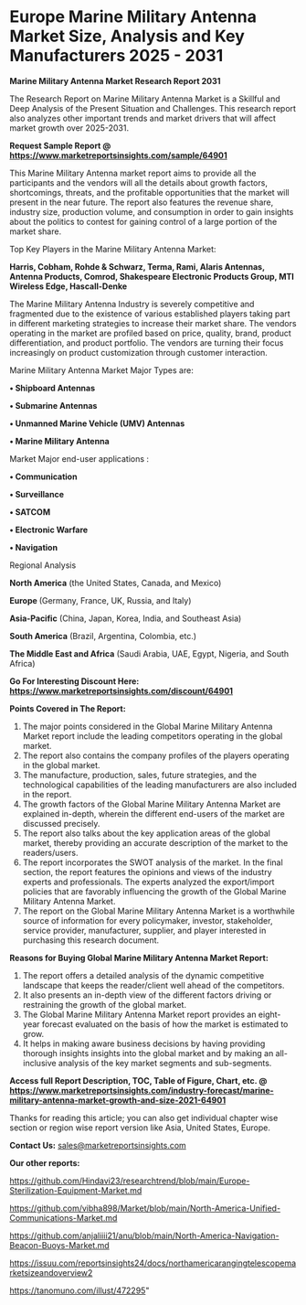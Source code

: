 # Europe Marine Military Antenna Market Size, Analysis and Key Manufacturers 2025 - 2031

<strong>Marine Military Antenna Market Research Report 2031</strong>

The Research Report on Marine Military Antenna Market is a Skillful and Deep Analysis of the Present Situation and Challenges. This research report also analyzes other important trends and market drivers that will affect market growth over 2025-2031.

<strong>Request Sample Report @ <a href=https://www.marketreportsinsights.com/sample/64901>https://www.marketreportsinsights.com/sample/64901</a></strong>

This Marine Military Antenna market report aims to provide all the participants and the vendors will all the details about growth factors, shortcomings, threats, and the profitable opportunities that the market will present in the near future. The report also features the revenue share, industry size, production volume, and consumption in order to gain insights about the politics to contest for gaining control of a large portion of the market share.

Top Key Players in the Marine Military Antenna Market:

<strong>Harris, Cobham, Rohde & Schwarz, Terma, Rami, Alaris Antennas, Antenna Products, Comrod, Shakespeare Electronic Products Group, MTI Wireless Edge, Hascall-Denke</strong>

The Marine Military Antenna Industry is severely competitive and fragmented due to the existence of various established players taking part in different marketing strategies to increase their market share. The vendors operating in the market are profiled based on price, quality, brand, product differentiation, and product portfolio. The vendors are turning their focus increasingly on product customization through customer interaction.

Marine Military Antenna Market Major Types are:

<strong>• Shipboard Antennas

• Submarine Antennas

• Unmanned Marine Vehicle (UMV) Antennas

• Marine Military Antenna</strong>

Market Major end-user applications :

<strong>• Communication

• Surveillance

• SATCOM

• Electronic Warfare

• Navigation</strong>

Regional Analysis

</u><strong><b>North America</b></strong> (the United States, Canada, and Mexico)

<strong><b>Europe </b></strong>(Germany, France, UK, Russia, and Italy)

<strong><b>Asia-Pacific</b></strong> (China, Japan, Korea, India, and Southeast Asia)

<strong><b>South America</b></strong> (Brazil, Argentina, Colombia, etc.)

<strong><b>The Middle East and Africa</b></strong> (Saudi Arabia, UAE, Egypt, Nigeria, and South Africa)

<strong>Go For Interesting Discount Here: <a href=https://www.marketreportsinsights.com/discount/64901>https://www.marketreportsinsights.com/discount/64901</a></strong>

<strong>Points Covered in The Report:</strong>
<ol>
  <li>The major points considered in the Global Marine Military Antenna Market report include the leading competitors operating in the global market.</li>
  <li>The report also contains the company profiles of the players operating in the global market.</li>
  <li>The manufacture, production, sales, future strategies, and the technological capabilities of the leading manufacturers are also included in the report.</li>
  <li>The growth factors of the Global Marine Military Antenna Market are explained in-depth, wherein the different end-users of the market are discussed precisely.</li>
  <li>The report also talks about the key application areas of the global market, thereby providing an accurate description of the market to the readers/users.</li>
  <li>The report incorporates the SWOT analysis of the market. In the final section, the report features the opinions and views of the industry experts and professionals. The experts analyzed the export/import policies that are favorably influencing the growth of the Global Marine Military Antenna Market.</li>
  <li>The report on the Global Marine Military Antenna Market is a worthwhile source of information for every policymaker, investor, stakeholder, service provider, manufacturer, supplier, and player interested in purchasing this research document.</li>
</ol>
<strong>Reasons for Buying Global Marine Military Antenna Market Report:</strong>

<ol>
  <li>The report offers a detailed analysis of the dynamic competitive landscape that keeps the reader/client well ahead of the competitors.</li>
  <li>It also presents an in-depth view of the different factors driving or restraining the growth of the global market.</li>
  <li>The Global Marine Military Antenna Market report provides an eight-year forecast evaluated on the basis of how the market is estimated to grow.</li>
  <li>It helps in making aware business decisions by having providing thorough insights insights into the global market and by making an all-inclusive analysis of the key market segments and sub-segments.</li>
</ol>
<strong>Access full Report Description, TOC, Table of Figure, Chart, etc. @ <a href=https://www.marketreportsinsights.com/industry-forecast/marine-military-antenna-market-growth-and-size-2021-64901>https://www.marketreportsinsights.com/industry-forecast/marine-military-antenna-market-growth-and-size-2021-64901</a></strong>


Thanks for reading this article; you can also get individual chapter wise section or region wise report version like Asia, United States, Europe.

<strong>Contact Us:</strong>
sales@marketreportsinsights.com

<strong>Our other reports:</strong>

<a href=https://github.com/Hindavi23/researchtrend/blob/main/Europe-Sterilization-Equipment-Market.md>https://github.com/Hindavi23/researchtrend/blob/main/Europe-Sterilization-Equipment-Market.md</a>

<a href=https://github.com/vibha898/Market/blob/main/North-America-Unified-Communications-Market.md>https://github.com/vibha898/Market/blob/main/North-America-Unified-Communications-Market.md</a>

<a href=https://github.com/anjaliiii21/anu/blob/main/North-America-Navigation-Beacon-Buoys-Market.md>https://github.com/anjaliiii21/anu/blob/main/North-America-Navigation-Beacon-Buoys-Market.md</a>

<a href=https://issuu.com/reportsinsights24/docs/northamericarangingtelescopemarketsizeandoverview2>https://issuu.com/reportsinsights24/docs/northamericarangingtelescopemarketsizeandoverview2</a>

<a href=https://tanomuno.com/illust/472295>https://tanomuno.com/illust/472295</a>"
